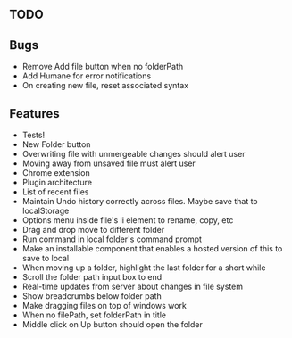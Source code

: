 TODO
----

## Bugs

* Remove Add file button when no folderPath
* Add Humane for error notifications
* On creating new file, reset associated syntax

## Features

* Tests!
* New Folder button
* Overwriting file with unmergeable changes should alert user
* Moving away from unsaved file must alert user
* Chrome extension
* Plugin architecture
* List of recent files
* Maintain Undo history correctly across files. Maybe save that to localStorage
* Options menu inside file's li element to rename, copy, etc
* Drag and drop move to different folder
* Run command in local folder's command prompt
* Make an installable component that enables a hosted version of this to save to local
* When moving up a folder, highlight the last folder for a short while
* Scroll the folder path input box to end
* Real-time updates from server about changes in file system
* Show breadcrumbs below folder path
* Make dragging files on top of windows work
* When no filePath, set folderPath in title
* Middle click on Up button should open the folder
